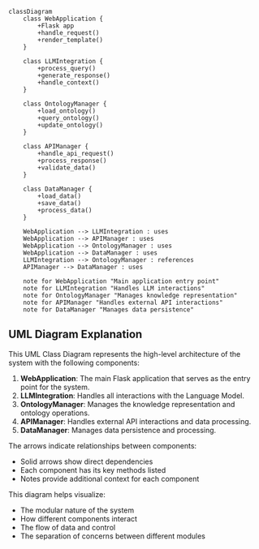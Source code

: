 ```mermaid
classDiagram
    class WebApplication {
        +Flask app
        +handle_request()
        +render_template()
    }

    class LLMIntegration {
        +process_query()
        +generate_response()
        +handle_context()
    }

    class OntologyManager {
        +load_ontology()
        +query_ontology()
        +update_ontology()
    }

    class APIManager {
        +handle_api_request()
        +process_response()
        +validate_data()
    }

    class DataManager {
        +load_data()
        +save_data()
        +process_data()
    }

    WebApplication --> LLMIntegration : uses
    WebApplication --> APIManager : uses
    WebApplication --> OntologyManager : uses
    WebApplication --> DataManager : uses
    LLMIntegration --> OntologyManager : references
    APIManager --> DataManager : uses

    note for WebApplication "Main application entry point"
    note for LLMIntegration "Handles LLM interactions"
    note for OntologyManager "Manages knowledge representation"
    note for APIManager "Handles external API interactions"
    note for DataManager "Manages data persistence"
```

## UML Diagram Explanation

This UML Class Diagram represents the high-level architecture of the system with the following components:

1. **WebApplication**: The main Flask application that serves as the entry point for the system.
2. **LLMIntegration**: Handles all interactions with the Language Model.
3. **OntologyManager**: Manages the knowledge representation and ontology operations.
4. **APIManager**: Handles external API interactions and data processing.
5. **DataManager**: Manages data persistence and processing.

The arrows indicate relationships between components:

- Solid arrows show direct dependencies
- Each component has its key methods listed
- Notes provide additional context for each component

This diagram helps visualize:

- The modular nature of the system
- How different components interact
- The flow of data and control
- The separation of concerns between different modules
